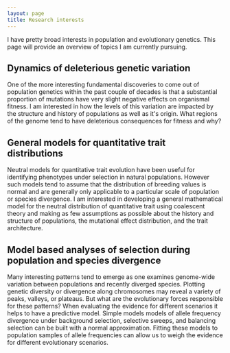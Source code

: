 ```yaml
---
layout: page
title: Research interests
---
```

I have pretty broad interests in population and evolutionary genetics. 
This page will provide an overview of topics I am currently pursuing. 

## Dynamics of deleterious genetic variation
One of the more interesting fundamental discoveries to come out of population
genetics within the past couple of decades is that a substantial proportion of
mutations have very slight negative effects on organismal fitness. I am
interested in how the levels of this variation are impacted by the structure and
history of populations as well as it's origin. What regions of the genome tend
to have deleterious consequences for fitness and why?

## General models for quantitative trait distributions
Neutral models for quantitative trait evolution have been useful for identifying
phenotypes under selection in natural populations. However such models tend to
assume that the distribution of breeding values is normal and are generally only
applicable to a particular scale of population or species divergence. I am
interested in developing a general mathematical model for the neutral
distribution of quantitative trait using coalescent theory and making as few
assumptions as possible about the history and structure of populations, the
mutational effect distribution, and the trait architecture.

## Model based analyses of selection during population and species divergence
Many interesting patterns tend to emerge as one examines genome-wide variation
between populations and recently diverged species. Plotting genetic diversity or
divergence along chromosomes may reveal a variety of peaks, valleys, or
plateaus. But what are the evolutionary forces responsible for these patterns?
When evaluating the evidence for different scenarios it helps to have a
predictive model. Simple models models of allele frequency divergence under
background selection, selective sweeps, and balancing selection can be built
with a normal approximation. Fitting these models to population samples of
allele frequencies can allow us to weigh the evidence for different evolutionary
scenarios.
